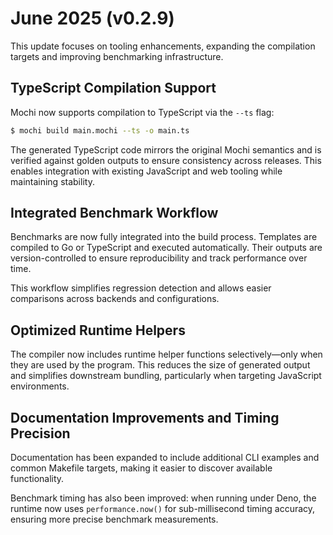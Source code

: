 # June 2025 (v0.2.9)

This update focuses on tooling enhancements, expanding the compilation targets and improving benchmarking infrastructure.

## TypeScript Compilation Support

Mochi now supports compilation to TypeScript via the `--ts` flag:

```bash
$ mochi build main.mochi --ts -o main.ts
```

The generated TypeScript code mirrors the original Mochi semantics and is verified against golden outputs to ensure consistency across releases. This enables integration with existing JavaScript and web tooling while maintaining stability.

## Integrated Benchmark Workflow

Benchmarks are now fully integrated into the build process. Templates are compiled to Go or TypeScript and executed automatically. Their outputs are version-controlled to ensure reproducibility and track performance over time.

This workflow simplifies regression detection and allows easier comparisons across backends and configurations.

## Optimized Runtime Helpers

The compiler now includes runtime helper functions selectively—only when they are used by the program. This reduces the size of generated output and simplifies downstream bundling, particularly when targeting JavaScript environments.

## Documentation Improvements and Timing Precision

Documentation has been expanded to include additional CLI examples and common Makefile targets, making it easier to discover available functionality.

Benchmark timing has also been improved: when running under Deno, the runtime now uses `performance.now()` for sub-millisecond timing accuracy, ensuring more precise benchmark measurements.

